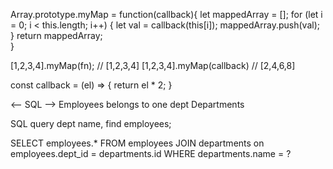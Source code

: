 Array.prototype.myMap = function(callback){
    let mappedArray = [];
    for (let i = 0; i < this.length; i++) {
        let val = callback(this[i]);
        mappedArray.push(val);
    }
    return mappedArray;    
}

[1,2,3,4].myMap(fn); // [1,2,3,4]
[1,2,3,4].myMap(callback) // [2,4,6,8]

const callback = (el) => {
    return el * 2;
}

<-- SQL -->
Employees belongs to one dept
Departments

SQL query dept name, find employees;

SELECT
    employees.*
FROM
    employees
JOIN
    departments on employees.dept_id = departments.id
WHERE
    departments.name = ?